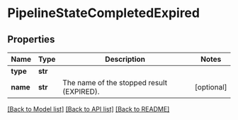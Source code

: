 # PipelineStateCompletedExpired

## Properties
Name | Type | Description | Notes
------------ | ------------- | ------------- | -------------
**type** | **str** |  | 
**name** | **str** | The name of the stopped result (EXPIRED). | [optional] 

[[Back to Model list]](../README.md#documentation-for-models) [[Back to API list]](../README.md#documentation-for-api-endpoints) [[Back to README]](../README.md)



